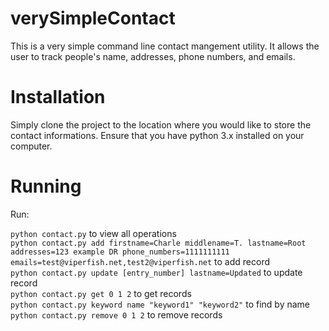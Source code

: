 # verySimpleContact
This is a very simple command line contact mangement utility. It allows the user to track people's name, addresses, phone numbers, and emails.

# Installation
Simply clone the project to the location where you would like to store the contact informations. Ensure that you have python 3.x installed on your computer.

# Running
Run:

`python contact.py` to view all operations  
`python contact.py add firstname=Charle middlename=T. lastname=Root addresses=123 example DR phone_numbers=1111111111 emails=test@viperfish.net,test2@viperfish.net` to add record  
`python contact.py update [entry_number] lastname=Updated` to update record  
`python contact.py get 0 1 2` to get records  
`python contact.py keyword name "keyword1" "keyword2"` to find by name  
`python contact.py remove 0 1 2` to remove records  
